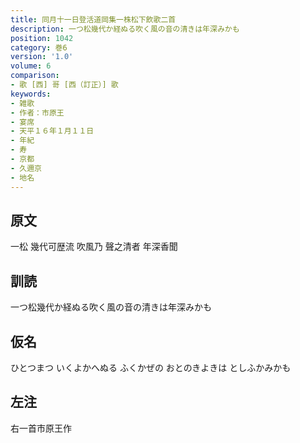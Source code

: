 ```yaml
---
title: 同月十一日登活道岡集一株松下飲歌二首
description: 一つ松幾代か経ぬる吹く風の音の清きは年深みかも
position: 1042
category: 巻6
version: '1.0'
volume: 6
comparison:
- 歌 [西] 哥 [西（訂正）] 歌
keywords:
- 雑歌
- 作者：市原王
- 宴席
- 天平１６年１月１１日
- 年紀
- 寿
- 京都
- 久邇京
- 地名
---
```


## 原文

一松 幾代可歴流 吹風乃 聲之清者 年深香聞

## 訓読

一つ松幾代か経ぬる吹く風の音の清きは年深みかも

## 仮名

ひとつまつ いくよかへぬる ふくかぜの おとのきよきは としふかみかも

## 左注

右一首市原王作
